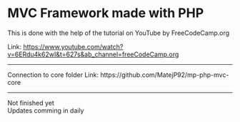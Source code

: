 <h1> MVC Framework made with PHP </h1>

This is done with the help of the tutorial on YouTube by FreeCodeCamp.org

Link: https://www.youtube.com/watch?v=6ERdu4k62wI&t=627s&ab_channel=freeCodeCamp.org 
<hr>
Connection to core folder
Link: https://github.com/MatejP92/mp-php-mvc-core
<hr>
Not finished yet<br>
Updates comming in daily
